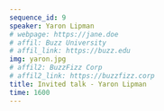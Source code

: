 ```yaml
---
sequence_id: 9
speaker: Yaron Lipman
# webpage: https://jane.doe
# affil: Buzz University
# affil_link: https://buzz.edu
img: yaron.jpg
# affil2: BuzzFizz Corp
# affil2_link: https://buzzfizz.corp
title: Invited talk - Yaron Lipman
time: 1600
---
```

